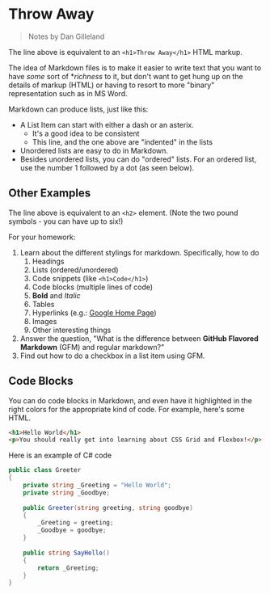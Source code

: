 # Throw Away

> Notes by Dan Gilleland

The line above is equivalent to an `<h1>Throw Away</h1>` HTML markup.

The idea of Markdown files is to make it easier to write text that you want to have *some* sort of **richness* to it, but don't want to get hung up on the details of markup (HTML) or having to resort to more "binary" representation such as in MS Word.

Markdown can produce lists, just like this:

- A List Item can start with either a dash or an asterix.
  - It's a good idea to be consistent
  - This line, and the one above are "indented" in the lists
- Unordered lists are easy to do in Markdown.
- Besides unordered lists, you can do "ordered" lists. For an ordered list, use the number 1 followed by a dot (as seen below).

## Other Examples

The line above is equivalent to an `<h2>` element. (Note the two pound symbols - you can have up to six!)

For your homework:

1. Learn about the different stylings for markdown. Specifically, how to do
    1. Headings
    1. Lists (ordered/unordered)
    1. Code snippets (like `<h1>Code</h1>`)
    1. Code blocks (multiple lines of code)
    1. **Bold** and *Italic*
    1. Tables
    1. Hyperlinks (e.g.: [Google Home Page](www.google.ca))
    1. Images
    1. Other interesting things
1. Answer the question, "What is the difference between **GitHub Flavored Markdown** (GFM) and regular markdown?"
1. Find out how to do a checkbox in a list item using GFM.

## Code Blocks

You can do code blocks in Markdown, and even have it highlighted in the right colors for the appropriate kind of code. For example, here's some HTML.

```html
<h1>Hello World</h1>
<p>You should really get into learning about CSS Grid and Flexbox!</p>
```

Here is an example of C# code

```csharp
public class Greeter
{
    private string _Greeting = "Hello World";
	private string _Goodbye;
	
	public Greeter(string greeting, string goodbye)
	{
	    _Greeting = greeting;
		_Goodbye = goodbye;
	}
	
	public string SayHello()
	{
	    return _Greeting;
	}
}
```














